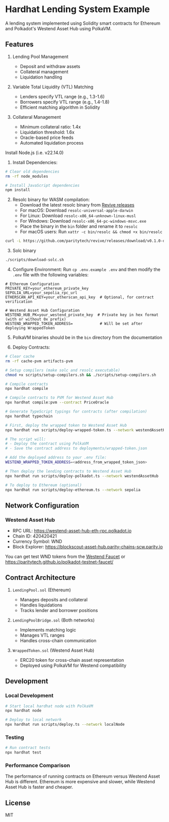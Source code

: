 # Hardhat Lending System Example

A lending system implemented using Solidity smart contracts for Ethereum and Polkadot's Westend Asset Hub using PolkaVM.

## Features

1. Lending Pool Management
   - Deposit and withdraw assets
   - Collateral management
   - Liquidation handling

2. Variable Total Liquidity (VTL) Matching
   - Lenders specify VTL range (e.g., 1.3-1.6)
   - Borrowers specify VTL range (e.g., 1.4-1.8)
   - Efficient matching algorithm in Solidity

3. Collateral Management
   - Minimum collateral ratio: 1.4x
   - Liquidation threshold: 1.6x
   - Oracle-based price feeds
   - Automated liquidation process


Install Node.js (i.e. v22.14.0)


1. Install Dependencies:
```bash
# Clear old dependencies
rm -rf node_modules

# Install JavaScript dependencies
npm install
```

2. Resolc binary for WASM compilation:
   - Download the latest resolc binary from [Revive releases](https://github.com/paritytech/revive/releases)
   - For macOS: Download `resolc-universal-apple-darwin`
   - For Linux: Download `resolc-x86_64-unknown-linux-musl`
   - For Windows: Download `resolc-x86_64-pc-windows-msvc.exe`
   - Place the binary in the `bin` folder and rename it to `resolc`
   - For macOS users: Run `xattr -c bin/resolc && chmod +x bin/resolc`

```bash
curl -L https://github.com/paritytech/revive/releases/download/v0.1.0-dev.16/resolc-universal-apple-darwin -o bin/resolc && xattr -c bin/resolc && chmod +x bin/resolc
```

3. Solc binary

```bash
./scripts/download-solc.sh
```

4. Configure Environment:
Run `cp .env.example .env` and then modify the `.env` file with the following variables:
```
# Ethereum Configuration
PRIVATE_KEY=your_ethereum_private_key
SEPOLIA_URL=your_sepolia_rpc_url
ETHERSCAN_API_KEY=your_etherscan_api_key  # Optional, for contract verification

# Westend Asset Hub Configuration
WESTEND_HUB_PK=your_westend_private_key  # Private key in hex format (with or without 0x prefix)
WESTEND_WRAPPED_TOKEN_ADDRESS=            # Will be set after deploying WrappedToken
```

5. PolkaVM binaries should be in the `bin` directory from the documentation

6. Deploy Contracts:

```bash
# Clear cache
rm -rf cache-pvm artifacts-pvm
```

```bash
# Setup compilers (make solc and resolc executable)
chmod +x scripts/setup-compilers.sh && ./scripts/setup-compilers.sh
```

```bash
# Compile contracts
npx hardhat compile

# Compile contracts to PVM for Westend Asset Hub
npx hardhat compile:pvm --contract PriceOracle

# Generate TypeScript typings for contracts (after compilation)
npx hardhat typechain

# First, deploy the wrapped token to Westend Asset Hub
npx hardhat run scripts/deploy-wrapped-token.ts --network westendAssetHub

# The script will:
# - Deploy the contract using PolkaVM
# - Save the contract address to deployments/wrapped-token.json

# Add the deployed address to your .env file:
WESTEND_WRAPPED_TOKEN_ADDRESS=<address_from_wrapped_token_json>

# Then deploy the lending contracts to Westend Asset Hub
npx hardhat run scripts/deploy-polkadot.ts --network westendAssetHub

# To deploy to Ethereum (optional)
npx hardhat run scripts/deploy-ethereum.ts --network sepolia
```


## Network Configuration


### Westend Asset Hub
- RPC URL: https://westend-asset-hub-eth-rpc.polkadot.io
- Chain ID: 420420421
- Currency Symbol: WND
- Block Explorer: https://blockscout-asset-hub.parity-chains-scw.parity.io


You can get test WND tokens from the [Westend Faucet](https://faucet.westend.network) or https://paritytech.github.io/polkadot-testnet-faucet/

## Contract Architecture


1. `LendingPool.sol` (Ethereum)
   - Manages deposits and collateral
   - Handles liquidations
   - Tracks lender and borrower positions


2. `LendingPoolBridge.sol` (Both networks)
   - Implements matching logic
   - Manages VTL ranges
   - Handles cross-chain communication


3. `WrappedToken.sol` (Westend Asset Hub)
   - ERC20 token for cross-chain asset representation
   - Deployed using PolkaVM for Westend compatibility


## Development

### Local Development
```bash
# Start local hardhat node with PolkaVM
npx hardhat node

# Deploy to local network
npx hardhat run scripts/deploy.ts --network localNode
```


### Testing
```bash
# Run contract tests
npx hardhat test
```

### Performance Comparison

The performance of running contracts on Ethereum versus Westend Asset Hub is different. Ethereum is more expensive and slower, while Westend Asset Hub is faster and cheaper.

## License

MIT

